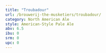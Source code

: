 ```yaml
---
title: "Troubadour"
url: /brouwerij-the-musketiers/troubadour/
category: North American Ale
style: American-Style Pale Ale
abv: 6.5
ibu: 0
srm: 0
upc: 0
---
```


